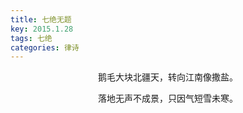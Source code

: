 ```yaml
---
title: 七绝无题
key: 2015.1.28
tags: 七绝
categories: 律诗
---
```


<p align="center">鹅毛大块北疆天，转向江南像撒盐。
</p>
<p align="center">落地无声不成景，只因气短雪未寒。
</p>
